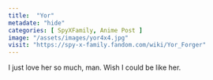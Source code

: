 ```yaml
---
title:  "Yor"
metadate: "hide"
categories: [ SpyXFamily, Anime Post ]
image: "/assets/images/yor4x4.jpg"
visit: "https://spy-x-family.fandom.com/wiki/Yor_Forger"
---
```

I just love her so much, man. Wish I could be like her.
